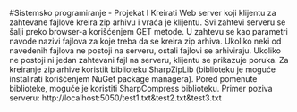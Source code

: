 #Sistemsko programiranje - Projekat I
Kreirati Web server koji klijentu za zahtevane fajlove kreira zip arhivu i vraća je klijentu. Svi
zahtevi serveru se šalji preko browser-a korišćenjem GET metode. U zahtevu se kao parametri
navode nazivi fajlova za koje treba da se kreira zip arhiva. Ukoliko neki od navedenih fajlova ne
postoji na serveru, ostali fajlovi se arhiviraju. Ukoliko ne postoji ni jedan zahtevani fajl na serveru,
klijentu se prikazuje poruka. Za kreiranje zip arhive koristiit biblioteku SharpZipLib (biblioteku
je moguće instalirati korišćenjem NuGet package managera). Pored pomenute biblioteke, moguće
je koristiti SharpCompress biblioteku.
Primer poziva serveru: http://localhost:5050/test1.txt&test2.txt&test3.txt